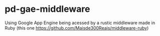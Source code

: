 pd-gae-middleware
=================

Using Google App Engine being acessed by a rustic middleware made in Ruby (this one https://github.com/Maisde300Reais/middleware-ruby)

